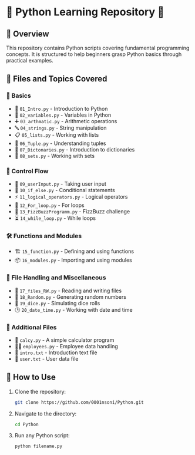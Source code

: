 # 🚀 Python Learning Repository 🐍

## 📌 Overview
This repository contains Python scripts covering fundamental programming concepts. It is structured to help beginners grasp Python basics through practical examples.

## 📂 Files and Topics Covered

### 🏁 Basics
- 📌 `01_Intro.py` - Introduction to Python
- 🔢 `02_variables.py` - Variables in Python
- ➕ `03_arthmatic.py` - Arithmetic operations
- 🔤 `04_strings.py` - String manipulation
- 📋 `05_lists.py` - Working with lists
- 🧩 `06_Tuple.py` - Understanding tuples
- 📖 `07_Dictonaries.py` - Introduction to dictionaries
- 🎲 `08_sets.py` - Working with sets

### 🔀 Control Flow
- 🎤 `09_userInput.py` - Taking user input
- 🔄 `10_if_else.py` - Conditional statements
- ⚡ `11_logical_operators.py` - Logical operators
- 🔁 `12_For_loop.py` - For loops
- 🎯 `13_FizzBuzzProgramm.py` - FizzBuzz challenge
- ⏳ `14_while_loop.py` - While loops

### 🛠 Functions and Modules
- 🏗 `15_function.py` - Defining and using functions
- 📦 `16_modules.py` - Importing and using modules

### 📜 File Handling and Miscellaneous
- 📂 `17_files_RW.py` - Reading and writing files
- 🎲 `18_Random.py` - Generating random numbers
- 🎲 `19_dice.py` - Simulating dice rolls
- 🕒 `20_date_time.py` - Working with date and time

### 📄 Additional Files
- 🧮 `calcy.py` - A simple calculator program
- 👨‍💼 `employees.py` - Employee data handling
- 📝 `intro.txt` - Introduction text file
- 📑 `user.txt` - User data file

## 🎯 How to Use
1. Clone the repository:
   ```sh
   git clone https://github.com/0001nsoni/Python.git
   ```
2. Navigate to the directory:
   ```sh
   cd Python
   ```
3. Run any Python script:
   ```sh
   python filename.py
   ```



